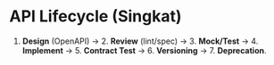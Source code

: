 # API Lifecycle (Singkat)

1. **Design** (OpenAPI) → 2. **Review** (lint/spec) → 3. **Mock/Test** → 4. **Implement** → 5. **Contract Test** → 6. **Versioning** → 7. **Deprecation**.
